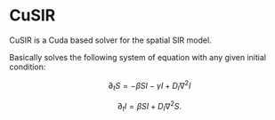 # CuSIR

CuSIR is a Cuda based solver for the spatial SIR model. 

Basically solves the following system of equation with any given initial condition:

$$
\partial_t S = -\beta S I - \gamma I + D_I \nabla^2 I
$$

$$
\partial_t I = \beta S I + D_I \nabla^2 S.
$$


